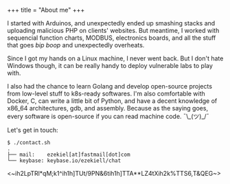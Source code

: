 +++
title = "About me"
+++

I started with Arduinos, and unexpectedly ended up smashing stacks and uploading malicious PHP on clients' websites. But meantime, I worked with sequencial function charts, MODBUS, electronics boards, and all the stuff that goes _bip boop_ and unexpectedly overheats.

Since I got my hands on a Linux machine, I never went back. But I don't hate Windows though, it can be really handy to deploy vulnerable labs to play with.

I also had the chance to learn Golang and develop open-source projects from low-level stuff to k8s-ready softwares. I'm also comfortable with Docker, C, can write a little bit of Python, and have a decent knowledge of x86_64 architectures, gdb, and assembly. Because as the saying goes, every software is open-source if you can read machine code. ¯\\\_(ツ)_/¯

Let's get in touch:

```
$ ./contact.sh
.
├── mail:    ezekiel[at]fastmail[dot]com
└── keybase: keybase.io/ezekiell/chat
```

<~ih2LpTRl*qM;k1^ih1h]TUt/9PN&6tih1h]TTA**LZ4tXih2k%TTS6,T&QEG~>
